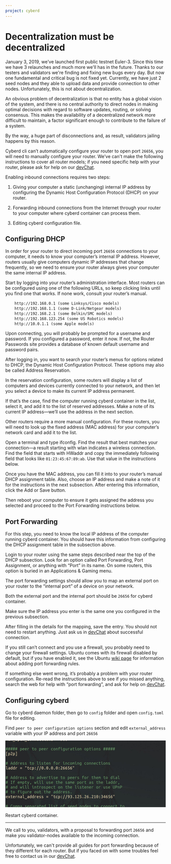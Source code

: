 ```yaml
---
project: cyberd
---
```

# Decentralization must be decentralized

January 3, 2019, we've launched first public testnet Euler-3. Since this time we have 3 relaunches and much more we'll has in the future. Thanks to our testers and validators we're finding and fixing new bugs every day. But now one fundamental and critical bug is not fixed yet. Currently, we have just 2 seed nodes and they able to upload data and provide connection to other nodes. Unfortunately, this is not about decentralization.

An obvious problem of decentralization is that no entity has a global vision of the system, and there is no central authority to direct nodes in making optimal decisions with regard to software updates, routing, or solving consensus. This makes the availability of a decentralized network more difficult to maintain, a factor significant enough to contribute to the failure of a system.

By the way, a huge part of disconnections and, as result, validators jailing happens by this reason.

Cyberd cli can’t automatically configure your router to open port `26656`, you will need to manually configure your router. We’ve can't make the following instructions to cover all router models; if you need specific help with your router, please ask for help on our [devChat](https://t.me/fuckgoogle).

Enabling inbound connections requires two steps:

1. Giving your computer a static (unchanging) internal IP address by configuring the Dynamic Host Configuration Protocol (DHCP) on your router.

2. Forwarding inbound connections from the Internet through your router to your computer where cyberd container can process them.

3. Editing cyberd configuration file.  


## Configuring DHCP

In order for your router to direct incoming port `26656` connections to your computer, it needs to know your computer’s internal IP address. However, routers usually give computers dynamic IP addresses that change frequently, so we need to ensure your router always gives your computer the same internal IP address.

Start by logging into your router’s administration interface. Most routers can be configured using one of the following URLs, so keep clicking links until you find one that works. If none work, consult your router’s manual.

```
    http://192.168.0.1 (some Linksys/Cisco models)
    http://192.168.1.1 (some D-Link/Netgear models)
    http://192.168.2.1 (some Belkin/SMC models)
    http://192.168.123.254 (some US Robotics models)
    http://10.0.1.1 (some Apple models)
```

Upon connecting, you will probably be prompted for a username and password. If you configured a password, enter it now. If not, the Router Passwords site provides a database of known default username and password pairs.

After logging in, you want to search your router’s menus for options related to DHCP, the Dynamic Host Configuration Protocol. These options may also be called Address Reservation.

In the reservation configuration, some routers will display a list of computers and devices currently connected to your network, and then let you select a device to make its current IP address permanent.

If that’s the case, find the computer running cyberd container in the list, select it, and add it to the list of reserved addresses. Make a note of its current IP address—we’ll use the address in the next section.

Other routers require a more manual configuration. For these routers, you will need to look up the fixed address (MAC address) for your computer’s network card and add it to the list.

Open a terminal and type ifconfig. Find the result that best matches your connection—a result starting with wlan indicates a wireless connection. Find the field that starts with HWaddr and copy the immediately following field that looks like `01:23:45:67:89:ab`. Use that value in the instructions below.

Once you have the MAC address, you can fill it into to your router’s manual DHCP assignment table. Also, choose an IP address and make a note of it for the instructions in the next subsection. After entering this information, click the Add or Save button.

Then reboot your computer to ensure it gets assigned the address you selected and proceed to the Port Forwarding instructions below.

## Port Forwarding

For this step, you need to know the local IP address of the computer running cyberd container. You should have this information from configuring the DHCP assignment table in the subsection above.

Login to your router using the same steps described near the top of the DHCP subsection. Look for an option called Port Forwarding, Port Assignment, or anything with “Port” in its name. On some routers, this option is buried in an Applications & Gaming menu.

The port forwarding settings should allow you to map an external port on your router to the “internal port” of a device on your network.

Both the external port and the internal port should be `26656` for cyberd container.

Make sure the IP address you enter is the same one you configured in the previous subsection.

After filling in the details for the mapping, save the entry. You should not need to restart anything. Just ask us in [devChat](https://t.me/fuckgoogle) about successful connection.  

If you still can’t connect and you use a firewall, you probably need to change your firewall settings. Ubuntu comes with its firewall disabled by default, but if you have enabled it, see the Ubuntu [wiki page](https://help.ubuntu.com/community/Gufw) for information about adding port forwarding rules.

If something else went wrong, it’s probably a problem with your router configuration. Re-read the instructions above to see if you missed anything, search the web for help with “port forwarding”, and ask for help on [devChat](https://t.me/fuckgoogle).

## Configuring cyberd

Go to cyberd daemon folder, then go to `config` folder and open `config.toml` file for editing.

Find `peer to peer configuration options` section and edit `external_address` variable with your IP address and port `26656`

![peer_to_peer_config](../img/guide.jpg)

Restart cyberd container.

---

We call to you, validators, with a proposal to forwarding port `26656` and make you validator-nodes available to the incoming connection.

Unfortunately, we can't provide all guides for port forwarding because of they different for each router. But if you faced on with some troubles feel free to contact us in our [devChat](https://t.me/fuckgoogle).
